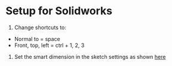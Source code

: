 # Setup for Solidworks

1. Change shortcuts to:
- Normal to = space
- Front, top, left = ctrl + 1, 2, 3

1. Set the smart dimension in the sketch settings as shown [here](https://blogs.solidworks.com/tech/2018/03/the-fastest-way-to-add-smart-dimensions-in-solidworks.html)
